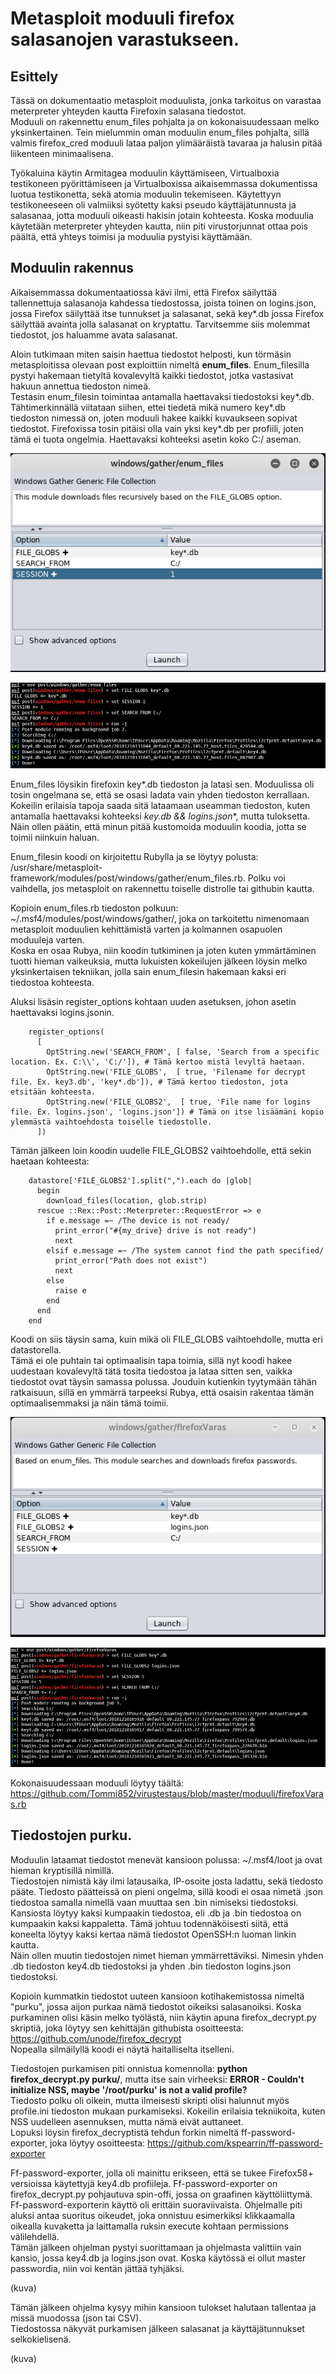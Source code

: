 # Metasploit moduuli firefox salasanojen varastukseen.

## Esittely

Tässä on dokumentaatio metasploit moduulista, jonka tarkoitus on varastaa meterpreter yhteyden kautta Firefoxin salasana tiedostot.  
Moduuli on rakennettu enum_files pohjalta ja on kokonaisuudessaan melko yksinkertainen.
Tein mielummin oman moduulin enum_files pohjalta, sillä valmis firefox_cred moduuli lataa paljon ylimääräistä tavaraa ja halusin pitää liikenteen minimaalisena.  


Työkaluina käytin Armitagea moduulin käyttämiseen, Virtualboxia testikoneen pyörittämiseen ja Virtualboxissa aikaisemmassa dokumentissa luotua testikonetta, sekä atomia moduulin tekemiseen.
Käytettyyn testikoneeseen oli valmiiksi syötetty kaksi pseudo käyttäjätunnusta ja salasanaa, jotta moduuli oikeasti hakisin jotain kohteesta.
Koska moduulia käytetään meterpreter yhteyden kautta, niin piti virustorjunnat ottaa pois päältä, että yhteys toimisi ja moduulia pystyisi käyttämään.

## Moduulin rakennus

Aikaisemmassa dokumentaatiossa kävi ilmi, että Firefox säilyttää tallennettuja salasanoja kahdessa tiedostossa, joista toinen on logins.json, jossa Firefox säilyttää itse tunnukset ja salasanat, sekä key*.db jossa Firefox säilyttää avainta jolla salasanat on kryptattu. 
Tarvitsemme siis molemmat tiedostot, jos haluamme avata salasanat.
  
Aloin tutkimaan miten saisin haettua tiedostot helposti, kun törmäsin metasploitissa olevaan post exploittiin nimeltä **enum_files**. Enum_filesilla pystyi hakemaan tietyltä kovalevyltä kaikki tiedostot, jotka vastasivat hakuun annettua tiedoston nimeä.  
Testasin enum_filesin toimintaa antamalla haettavaksi tiedostoksi key*.db. Tähtimerkinnällä viitataan siihen, ettei tiedetä mikä numero key*.db tiedoston nimessä on, joten moduuli hakee kaikki kuvaukseen sopivat tiedostot. Firefoxissa tosin pitäisi olla vain yksi key*.db per profiili, joten tämä ei tuota ongelmia. Haettavaksi kohteeksi asetin koko C:/ aseman. 

![Haku ikkuna](https://github.com/Tommi852/virustestaus/raw/master/media/enum_files_original.png)

![Haku komentorivillä](https://github.com/Tommi852/virustestaus/raw/master/media/Enum_files_haku.png)
  
Enum_files löysikin firefoxin key*.db tiedoston ja latasi sen. Moduulissa oli tosin ongelmana se, että se osasi ladata vain yhden tiedoston kerrallaan. Kokeilin erilaisia tapoja saada sitä lataamaan useamman tiedoston, kuten antamalla haettavaksi kohteeksi **key*.db && logins.json**, mutta tuloksetta. Näin ollen päätin, että minun pitää kustomoida moduulin koodia, jotta se toimii niinkuin haluan.

 
 
Enum_filesin koodi on kirjoitettu Rubylla ja se löytyy polusta: /usr/share/metasploit-framework/modules/post/windows/gather/enum_files.rb. Polku voi vaihdella, jos metasploit on rakennettu toiselle distrolle tai githubin kautta. 
  
Kopioin enum_files.rb tiedoston polkuun: ~/.msf4/modules/post/windows/gather/, joka on tarkoitettu nimenomaan metasploit moduulien kehittämistä varten ja kolmannen osapuolen moduuleja varten.  
Koska en osaa Rubya, niin koodin tutkiminen ja joten kuten ymmärtäminen tuotti hieman vaikeuksia, mutta lukuisten kokeilujen jälkeen löysin melko yksinkertaisen tekniikan, jolla sain enum_filesin hakemaan kaksi eri tiedostoa kohteesta.
  
Aluksi lisäsin register_options kohtaan uuden asetuksen, johon asetin haettavaksi logins.jsonin.
```
    register_options(
      [
        OptString.new('SEARCH_FROM', [ false, 'Search from a specific location. Ex. C:\\', 'C:/']),	# Tämä kertoo mistä levyltä haetaan.
        OptString.new('FILE_GLOBS',  [ true, 'Filename for decrypt file. Ex. key3.db', 'key*.db']),	# Tämä kertoo tiedoston, jota etsitään kohteesta.
        OptString.new('FILE_GLOBS2',  [ true, 'File name for logins file. Ex. logins.json', 'logins.json'])	# Tämä on itse lisäämäni kopio ylemmästä vaihtoehdosta toiselle tiedostolle.
      ])
```
Tämän jälkeen loin koodin uudelle FILE_GLOBS2 vaihtoehdolle, että sekin haetaan kohteesta:
```
    datastore['FILE_GLOBS2'].split(",").each do |glob|
      begin
        download_files(location, glob.strip)
      rescue ::Rex::Post::Meterpreter::RequestError => e
        if e.message =~ /The device is not ready/
          print_error("#{my_drive} drive is not ready")
          next
        elsif e.message =~ /The system cannot find the path specified/
          print_error("Path does not exist")
          next
        else
          raise e
        end
      end
    end
```
Koodi on siis täysin sama, kuin mikä oli FILE_GLOBS vaihtoehdolle, mutta eri datastorella.  
Tämä ei ole puhtain tai optimaalisin tapa toimia, sillä nyt koodi hakee uudestaan kovalevyltä tätä tosita tiedostoa ja lataa sitten sen, vaikka tiedostot ovat täysin samassa polussa. Jouduin kutienkin tyytymään tähän ratkaisuun, sillä en ymmärrä tarpeeksi Rubya, että osaisin rakentaa tämän optimaalisemmaksi ja näin tämä toimii.

![FirefoxVaras ikkuna](https://github.com/Tommi852/virustestaus/raw/master/media/FirefoxVaras_ikkuna.png)

![FirefoxVaras komentorivillä](https://github.com/Tommi852/virustestaus/raw/master/media/FirefoxVaras.png)

  
Kokonaisuudessaan moduuli löytyy täältä: https://github.com/Tommi852/virustestaus/blob/master/moduuli/firefoxVaras.rb

## Tiedostojen purku.

Moduulin lataamat tiedostot menevät kansioon polussa: ~/.msf4/loot ja ovat hieman kryptisillä nimillä.  
Tiedostojen nimistä käy ilmi latausaika, IP-osoite josta ladattu, sekä tiedosto pääte. Tiedosto päätteissä on pieni ongelma, sillä koodi ei osaa nimetä .json tiedostoa samalla nimellä vaan muuttaa sen .bin nimiseksi tiedostoksi. Kansiosta löytyy kaksi kumpaakin tiedostoa, eli .db ja .bin tiedostoa on kumpaakin kaksi kappaletta. Tämä johtuu todennäköisesti siitä, että koneelta löytyy kaksi kertaa nämä tiedostot OpenSSH:n luoman linkin kautta.  
Näin ollen muutin tiedostojen nimet hieman ymmärrettäviksi. Nimesin yhden .db tiedoston key4.db tiedostoksi ja yhden .bin tiedoston logins.json tiedostoksi.  
  
Kopioin kummatkin tiedostot uuteen kansioon kotihakemistossa nimeltä "purku", jossa aijon purkaa nämä tiedostot oikeiksi salasanoiksi. Koska purkaminen olisi käsin melko työlästä, niin käytin apuna firefox_decrypt.py skriptiä, joka löytyy sen kehittäjän githubista osoitteesta: https://github.com/unode/firefox_decrypt  
Nopealla silmäilyllä koodi ei näytä haitalliselta itselleni.
  
Tiedostojen purkamisen piti onnistua komennolla: **python firefox_decrypt.py purku/**, mutta itse sain virheeksi: **ERROR - Couldn't initialize NSS, maybe '/root/purku' is not a valid profile?**  
Tiedosto polku oli oikein, mutta ilmeisesti skripti olisi halunnut myös profile.ini tiedoston mukaan purkamiseksi. Kokeilin erilaisia tekniikoita, kuten NSS uudelleen asennuksen, mutta nämä eivät auttaneet.  
Lopuksi löysin firefox_decryptistä tehdun forkin nimeltä ff-password-exporter, joka löytyy osoitteesta: https://github.com/kspearrin/ff-password-exporter
  
Ff-password-exporter, jolla oli mainittu erikseen, että se tukee Firefox58+ versioissa käytettyjä key4.db profiileja. Ff-password-exporter on firefox_decrypt.py pohjautuva spin-offi, jossa on graafinen käyttöliittymä.  
Ff-password-exporterin käyttö oli erittäin suoraviivaista. Ohjelmalle piti aluksi antaa suoritus oikeudet, joka onnistuu esimerkiksi klikkaamalla oikealla kuvaketta ja laittamalla ruksin execute kohtaan permissions välilehdellä.  
Tämän jälkeen ohjelman pystyi suorittamaan ja ohjelmasta valittiin vain kansio, jossa key4.db ja logins.json ovat. Koska käytössä ei ollut master passwordia, niin voi kentän jättää tyhjäksi.  

(kuva)

Tämän jälkeen ohjelma kysyy mihin kansioon tulokset halutaan tallentaa ja missä muodossa (json tai CSV).  
Tiedostossa näkyvät purkamisen jälkeen salasanat ja käyttäjätunnukset selkokielisenä.

(kuva)




